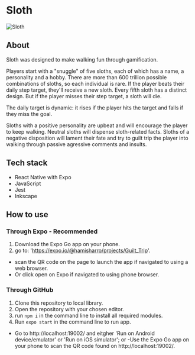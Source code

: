 # Sloth

![Sloth](https://user-images.githubusercontent.com/69108995/118120598-0e61b100-b3e8-11eb-9e70-6591d6c75709.png)


## About
Sloth was designed to make walking fun through gamification. 

Players start with a "snuggle" of five sloths, each of which has a name, a personality and a hobby. There are more than 600 trillion possible combinations of sloths, so each individual is rare. If the player beats their daily step target, they'll receive a new sloth. Every fifth sloth has a distinct design. But if the player misses their step target, a sloth will die. 

The daily target is dynamic: it rises if the player hits the target and falls if they miss the goal. 

Sloths with a positive personality are upbeat and will encourage the player to keep walking. Neutral sloths will dispense sloth-related facts. Sloths of a negative disposition will lament their fate and try to guilt trip the player into walking through passive agressive comments and insults.

## Tech stack
- React Native with Expo
- JavaScript
- Jest
- Inkscape

## How to use
### Through Expo - **Recommended**
1. Download the Expo Go app on your phone.
2. go to: 'https://expo.io/@hamisharro/projects/Guilt_Trip'.
  - scan the QR code on the page to launch the app if navigated to using a web browser.
  - Or click open on Expo if navigated to using phone browser.

### Through GitHub
1. Clone this repository to local library.
2. Open the repository with your chosen editor.
3. run `npm i` in the command line to install all required modules.
4. Run `expo start` in the command line to run app. 
 - Go to http://localhost:19002/ and eitgher 'Run on Android device/emulator' or 'Run on iOS simulator'; or
  -Use the Expo Go app on your phone to scan the QR code found on http://localhost:19002/.

